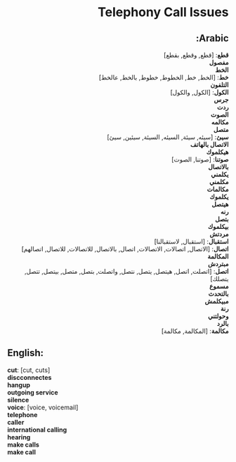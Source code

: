 <div dir="rtl">

# **Telephony Call Issues**

## **Arabic**:

**قطع**: [قطع, وقطع, بقطع]  
**مفصول**  
**الخط**  
**خط**: [الخط, خط, الخطوط, خطوط, بالخط, عالخط]  
**التلفون**  
**الكول**: [الكول, والكول]  
**جرس**  
**ردت**  
**الصوت**  
**مكالمه**  
**متصل**  
**سيئ**: [سيئه, سيئة, السيئه, السيئة, سيئين, سيئ]  
**الاتصال بالهاتف**  
**هيكلموك**  
**صوتنا**: [صوتنا, الصوت]  
**بالاتصال**  
**يكلمني**  
**مكلمني**  
**مكالمات**  
**يكلموك**  
**هيتصل**  
**رنه**  
**بتصل**  
**بيكلموك**  
**مردتش**  
**استقبال**: [استقبال, لاستقبالنا]  
**اتصال**: [الاتصال, اتصالات, الاتصالات, اتصال, بالاتصال, للاتصالات, للاتصال, اتصالهم]  
**المكالمة**  
**مبتردش**  
**اتصل**: [اتصلت, اتصل, هيتصل, يتصل, نتصل, واتصلت, بتصل, متصل, بيتصل, تتصل, يتصلك]  
**مسموع**  
**بالتحدث**  
**مبيكلمش**  
**رنة**  
**وحولتني**  
**بالرد**  
**مكالمة**: [المكالمة, مكالمة]

</div>

## **English**:

**cut**: [cut, cuts]  
**discconnectes**  
**hangup**  
**outgoing service**  
**silence**  
**voice**: [voice, voicemail]  
**telephone**  
**caller**  
**international calling**  
**hearing**  
**make calls**  
**make call**